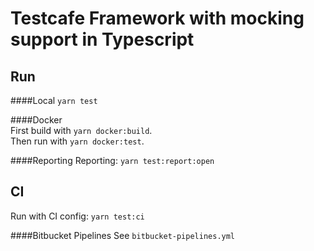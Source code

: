 # Testcafe Framework with mocking support in Typescript

## Run

####Local
`yarn test`

####Docker  
First build with `yarn docker:build`.  
Then run with `yarn docker:test`.

####Reporting
Reporting: `yarn test:report:open`


## CI
Run with CI config: `yarn test:ci`

####Bitbucket Pipelines
See `bitbucket-pipelines.yml`
